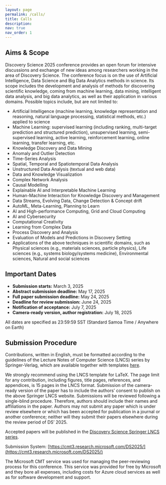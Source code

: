 ```yaml
---
layout: page
permalink: /calls/
title: Calls
description:
nav: true
nav_order: 1
---
```


## Aims & Scope

Discovery Science 2025 conference provides an open forum for intensive discussions and exchange of new ideas among researchers working in the area of Discovery Science. The conference focus is on the use of Artificial Intelligence, Data Science and Big Data Analytics methods in science. Its scope includes the development and analysis of methods for discovering scientific knowledge, coming from machine learning, data mining, intelligent data analysis, and big data analytics, as well as their application in various domains.
Possible topics include, but are not limited to:

- Artificial Intelligence (machine learning, knowledge representation and reasoning, natural language processing, statistical methods, etc.) applied to science
- Machine Learning: supervised learning (including ranking, multi-target prediction and structured prediction), unsupervised learning, semi-supervised learning, active learning, reinforcement learning, online learning, transfer learning, etc.
- Knowledge Discovery and Data Mining
- Anomaly and Outlier Detection
- Time-Series Analysis
- Spatial, Temporal and Spatiotemporal Data Analysis
- Unstructured Data Analysis (textual and web data)
- Data and Knowledge Visualization
- Complex Network Analysis
- Causal Modelling
- Explainable AI and Interpretable Machine Learning
- Human-Machine Interaction for Knowledge Discovery and Management
- Data Streams, Evolving Data, Change Detection & Concept drift
- AutoML, Meta-Learning, Planning to Learn
- AI and High-performance Computing, Grid and Cloud Computing
- AI and Cybersecurity
- Computational Creativity
- Learning from Complex Data
- Process Discovery and Analysis
- Evaluation of Models and Predictions in Discovery Setting
- Applications of the above techniques in scientific domains, such as Physical sciences (e.g., materials sciences, particle physics), Life sciences (e.g., systems biology/systems medicine), Environmental sciences, Natural and social sciences

## Important Dates

- **Submission starts:** March 3, 2025
- **Abstract submission deadline:** May 17, 2025
- **Full paper submission deadline:** May 24, 2025
- **Deadline for review submission:** June 24, 2025
- **Notification of acceptance:** July 7, 2025
- **Camera-ready version, author registration:** July 18, 2025

All dates are specified as 23:59:59 SST (Standard Samoa Time / Anywhere on Earth)

## Submission Procedure

Contributions, written in English, must be formatted according to the guidelines of the Lecture Notes of Computer Science (LNCS) series by Springer-Verlag, which are available together with templates [here](https://www.springer.com/gp/computer-science/lncs/conference-proceedings-guidelines).

We strongly recommend using the LNCS template for LaTeX. The page limit for any contribution, including figures, title pages, references, and appendices, is 15 pages in the LNCS format. Submission of the camera-ready version of the paper has to include the authors’ consent to publish on the above Springer LNCS website. Submissions will be reviewed following a single-blind procedure. Therefore, authors should include their names and affiliations in the paper. Authors may not submit any paper which is under review elsewhere or which has been accepted for publication in a journal or another conference; neither will they submit their papers elsewhere during the review period of DS’ 2025.

Accepted papers will be published in the [Discovery Science Springer LNCS series](https://link.springer.com/conference/dis).

Submission System: [https://cmt3.research.microsoft.com/DS2025/](https://cmt3.research.microsoft.com/DS2025/)

The Microsoft CMT service was used for managing the peer-reviewing process for this conference. This service was provided for free by Microsoft and they bore all expenses, including costs for Azure cloud services as well as for software development and support.
